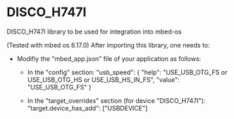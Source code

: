 # DISCO_H747I
DISCO_H747I library to be used for integration into mbed-os

(Tested with mbed os 6.17.0) After importing this library, one needs to: 
- Modifiy the "mbed_app.json" file of your application as follows:
   - In the "config" section:
      "usb_speed": {
        "help": "USE_USB_OTG_FS or USE_USB_OTG_HS or USE_USB_HS_IN_FS",
        "value": "USE_USB_OTG_FS"
      }

   - In the "target_overrides" section (for device "DISCO_H747I"):   
      "target.device_has_add": ["USBDEVICE"]





